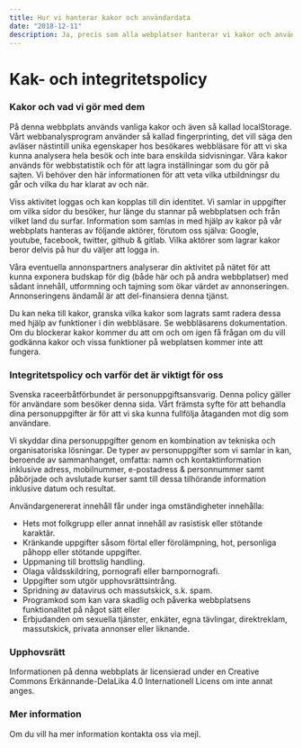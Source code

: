 ```yaml
---
title: Hur vi hanterar kakor och användardata
date: "2018-12-11"
description: Ja, precis som alla webplatser hanterar vi kakor och användardata, det är inget att bli kränkt över ;-) Vill du veta mer kan du läsa denna kak- och integritetspolicy.
---
```


# Kak- och integritetspolicy

### Kakor och vad vi gör med dem

På denna webbplats används vanliga kakor och även så kallad localStorage. Vårt webbanalysprogram använder så kallad fingerprinting, det vill säga den avläser nästintill unika egenskaper hos besökares webbläsare för att vi ska kunna analysera hela besök och inte bara enskilda sidvisningar. Våra kakor används för webbstatistik och för att lagra inställningar som du gör på sajten. Vi behöver den här informationen för att veta vilka utbildningsr du går och vilka du har klarat av och när.

Viss aktivitet loggas och kan kopplas till din identitet. Vi samlar in uppgifter om vilka sidor du besöker, hur länge du stannar på webbplatsen och från vilket land du surfar. Information som samlas in med hjälp av kakor på vår webbplats hanteras av följande aktörer, förutom oss själva: Google, youtube, facebook, twitter, github & gitlab. Vilka aktörer som lagrar kakor beror delvis på hur du väljer att logga in.

Våra eventuella annonspartners analyserar din aktivitet på nätet för att kunna exponera budskap för dig (både här och på andra webbplatser) med sådant innehåll, utformning och tajming som ökar värdet av annonseringen. Annonseringens ändamål är att del-finansiera denna tjänst.

Du kan neka till kakor, granska vilka kakor som lagrats samt radera dessa med hjälp av funktioner i din webbläsare. Se webbläsarens dokumentation. Om du blockerar kakor kommer du att om och om igen få frågan om du vill godkänna kakor och vissa funktioner på webplatsen kommer inte att fungera.

### Integritetspolicy och varför det är viktigt för oss

Svenska raceerbåtförbundet är personuppgiftsansvarig. Denna policy gäller för användare som besöker denna sida. Vårt främsta syfte för att behandla dina personuppgifter är för att vi ska kunna fullfölja åtaganden mot dig som användare.

Vi skyddar dina personuppgifter genom en kombination av tekniska och organisatoriska lösningar. De typer av personuppgifter som vi samlar in kan, beroende av sammanhanget, omfatta: namn och kontaktinformation inklusive adress, mobilnummer, e-postadress & personnummer samt påbörjade och avslutade kurser samt till dessa tilhörande information inklusive datum och resultat.

Användargenererat innehåll får under inga omständigheter innehålla:

- Hets mot folkgrupp eller annat innehåll av rasistisk eller stötande karaktär.
- Kränkande uppgifter såsom förtal eller förolämpning, hot, personliga påhopp eller stötande uppgifter.
- Uppmaning till brottslig handling.
- Olaga våldsskildring, pornografi eller barnpornografi.
- Uppgifter som utgör upphovsrättsintrång.
- Spridning av datavirus och massutskick, s.k. spam.
- Programkod som kan vara skadlig och påverka webbplatsens funktionalitet på något sätt eller
- Erbjudanden om sexuella tjänster, enkäter, egna tävlingar, direktreklam, massutskick, privata annonser eller liknande.

### Upphovsrätt

Informationen på denna webbplats är licensierad under en Creative Commons Erkännande-DelaLika 4.0 Internationell Licens om inte annat anges.

### Mer information

Om du vill ha mer information kontakta oss via mejl.
